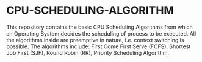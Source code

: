 # CPU-SCHEDULING-ALGORITHM

This repository contains the basic CPU Scheduling Algorithms from which an Operating System decides the scheduling of process to be executed. All the algorithms inside are preemptive in nature, i.e. context switching is possible. The algorithms include: First Come First Serve (FCFS), Shortest Job First (SJF), Round Robin (RR), Priority Scheduling Algorithm.
